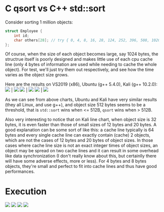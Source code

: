 # C qsort vs C++ std::sort
Consider sorting 1 million objects:
```c++
struct Employee {
	int id;
	char others[28]; // try { 0, 4, 8, 16, 28, 124, 252, 396, 508, 1020 }
};
```
Of course, when the size of each object becomes large, say 1024 bytes, the structrue itself is poorly designed and makes little use of each cpu cache line (only 4 bytes of information are used while needing to cache the whole object). For test, we'll just try them out respectively, and see how the time varies as the object size grows.

Here are the results on VS2019 (x86), Ubuntu (g++ 5.4.0), Kali (g++ 10.2.0):
![](results/VS2019/VS2019_bar_chart.png) | ![](results/VS2019/VS2019_line_chart.png)
![](results/Ubuntu/ubuntu_bar_chart.png) | ![](results/Ubuntu/ubuntu_line_chart.png)
![](results/Kali/kali_bar_chart.png) | ![](results/Kali/kali_line_chart.png)

As we can see from above charts, Ubuntu and Kali have very similar results (they all Linux, and use g++), and object size 512 bytes seems to be a threshold, that is `std::sort` wins when <= 512B, `qsort` wins when > 512B.

Also very interesting to notice that on Kali line chart, when object size is 32 bytes, it is even faster than those of small sizes of 12 bytes and 20 bytes. A good explanation can be some sort of like this: a cache line typically is 64 bytes and every single cache line can exactly contain (cache) 2 objects, which are not the cases of 12 bytes and 20 bytes of object sizes. In those cases where cache line size is not an exact integer times of object sizes, an object may be spread on two cache lines and it can result in some overhead like data synchronization (I don't really know about this, but certainlly there will have some adverse effects, more or less). For 4 bytes and 8 bytes objects, they're small and perfect to fit into cache lines and thus have good performances.

# Execution
![](results/Ubuntu/ubuntu_single.png)
![](results/Ubuntu/ubuntu_together_1.png)
![](results/Ubuntu/ubuntu_together_2.png)
![](results/Ubuntu/ubuntu_1024MB_sep.png)
